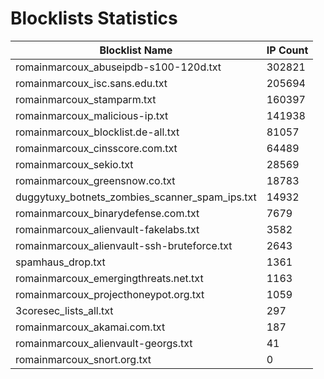 # Blocklists Statistics
| Blocklist Name | IP Count |
|----|----|
| romainmarcoux_abuseipdb-s100-120d.txt | 302821 |
| romainmarcoux_isc.sans.edu.txt | 205694 |
| romainmarcoux_stamparm.txt | 160397 |
| romainmarcoux_malicious-ip.txt | 141938 |
| romainmarcoux_blocklist.de-all.txt | 81057 |
| romainmarcoux_cinsscore.com.txt | 64489 |
| romainmarcoux_sekio.txt | 28569 |
| romainmarcoux_greensnow.co.txt | 18783 |
| duggytuxy_botnets_zombies_scanner_spam_ips.txt | 14932 |
| romainmarcoux_binarydefense.com.txt | 7679 |
| romainmarcoux_alienvault-fakelabs.txt | 3582 |
| romainmarcoux_alienvault-ssh-bruteforce.txt | 2643 |
| spamhaus_drop.txt | 1361 |
| romainmarcoux_emergingthreats.net.txt | 1163 |
| romainmarcoux_projecthoneypot.org.txt | 1059 |
| 3coresec_lists_all.txt | 297 |
| romainmarcoux_akamai.com.txt | 187 |
| romainmarcoux_alienvault-georgs.txt | 41 |
| romainmarcoux_snort.org.txt | 0 |
